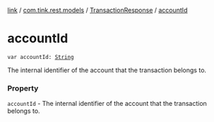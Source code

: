 [link](../../index.md) / [com.tink.rest.models](../index.md) / [TransactionResponse](index.md) / [accountId](./account-id.md)

# accountId

`var accountId: `[`String`](https://kotlinlang.org/api/latest/jvm/stdlib/kotlin/-string/index.html)

The internal identifier of the account that the transaction belongs to.

### Property

`accountId` - The internal identifier of the account that the transaction belongs to.